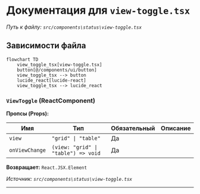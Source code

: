 # Документация для `view-toggle.tsx`

*Путь к файлу: `src/components\status\view-toggle.tsx`*

## Зависимости файла

```mermaid
flowchart TD
    view_toggle_tsx[view-toggle.tsx]
    button[@/components/ui/button]
    view_toggle_tsx --> button
    lucide_react[lucide-react]
    view_toggle_tsx --> lucide_react
```

### `ViewToggle` (ReactComponent)

**Пропсы (Props):**

| Имя | Тип | Обязательный | Описание |
|---|---|---|---|
| `view` | `"grid" \| "table"` | Да |  |
| `onViewChange` | `(view: "grid" \| "table") => void` | Да |  |

**Возвращает:** `React.JSX.Element`

*Источник: `src/components\status\view-toggle.tsx`*

---
